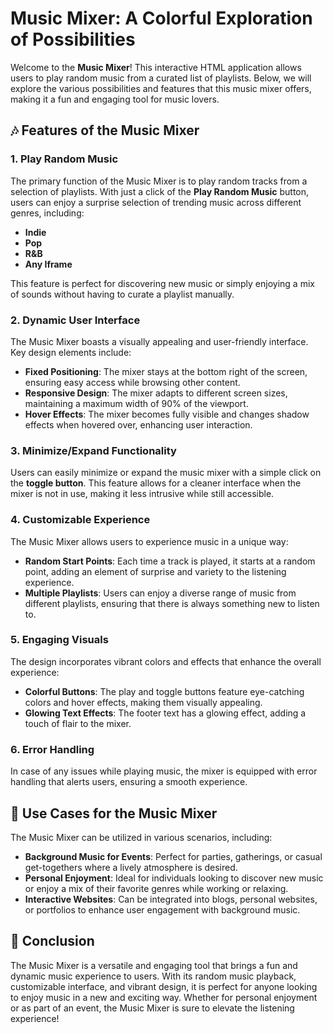 # Music Mixer: A Colorful Exploration of Possibilities

Welcome to the **Music Mixer**! This interactive HTML application allows users to play random music from a curated list of playlists. Below, we will explore the various possibilities and features that this music mixer offers, making it a fun and engaging tool for music lovers.

## 🎶 Features of the Music Mixer

### 1. **Play Random Music**
The primary function of the Music Mixer is to play random tracks from a selection of playlists. With just a click of the **Play Random Music** button, users can enjoy a surprise selection of trending music across different genres, including:

- **Indie**
- **Pop**
- **R&B**
- **Any Iframe**

This feature is perfect for discovering new music or simply enjoying a mix of sounds without having to curate a playlist manually.

### 2. **Dynamic User Interface**
The Music Mixer boasts a visually appealing and user-friendly interface. Key design elements include:

- **Fixed Positioning**: The mixer stays at the bottom right of the screen, ensuring easy access while browsing other content.
- **Responsive Design**: The mixer adapts to different screen sizes, maintaining a maximum width of 90% of the viewport.
- **Hover Effects**: The mixer becomes fully visible and changes shadow effects when hovered over, enhancing user interaction.

### 3. **Minimize/Expand Functionality**
Users can easily minimize or expand the music mixer with a simple click on the **toggle button**. This feature allows for a cleaner interface when the mixer is not in use, making it less intrusive while still accessible.

### 4. **Customizable Experience**
The Music Mixer allows users to experience music in a unique way:

- **Random Start Points**: Each time a track is played, it starts at a random point, adding an element of surprise and variety to the listening experience.
- **Multiple Playlists**: Users can enjoy a diverse range of music from different playlists, ensuring that there is always something new to listen to.

### 5. **Engaging Visuals**
The design incorporates vibrant colors and effects that enhance the overall experience:

- **Colorful Buttons**: The play and toggle buttons feature eye-catching colors and hover effects, making them visually appealing.
- **Glowing Text Effects**: The footer text has a glowing effect, adding a touch of flair to the mixer.

### 6. **Error Handling**
In case of any issues while playing music, the mixer is equipped with error handling that alerts users, ensuring a smooth experience.

## 🌟 Use Cases for the Music Mixer

The Music Mixer can be utilized in various scenarios, including:

- **Background Music for Events**: Perfect for parties, gatherings, or casual get-togethers where a lively atmosphere is desired.
- **Personal Enjoyment**: Ideal for individuals looking to discover new music or enjoy a mix of their favorite genres while working or relaxing.
- **Interactive Websites**: Can be integrated into blogs, personal websites, or portfolios to enhance user engagement with background music.

## 🎉 Conclusion

The Music Mixer is a versatile and engaging tool that brings a fun and dynamic music experience to users. With its random music playback, customizable interface, and vibrant design, it is perfect for anyone looking to enjoy music in a new and exciting way. Whether for personal enjoyment or as part of an event, the Music Mixer is sure to elevate the listening experience!